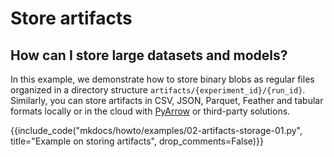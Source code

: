 # Store artifacts

## How can I store large datasets and models?

In this example, we demonstrate how to store binary blobs as regular files organized in a directory structure `artifacts/{experiment_id}/{run_id}`. Similarly, you can store artifacts in CSV, JSON, Parquet, Feather and tabular formats
locally or in the cloud with [PyArrow](https://arrow.apache.org/docs/python/) or third-party solutions.

{{include_code("mkdocs/howto/examples/02-artifacts-storage-01.py", title="Example on storing artifacts", drop_comments=False)}}

